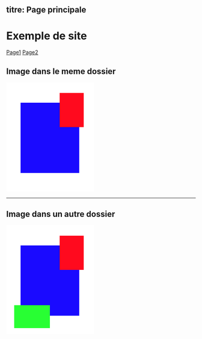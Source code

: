 titre: Page principale
---
# Exemple de site

[Page1](Pages/Page1.html)
[Page2](Pages/Page2.html)


## Image dans le meme dossier

![image info](image1.png)

---

## Image dans un autre dossier

![image info](images/image2.png)